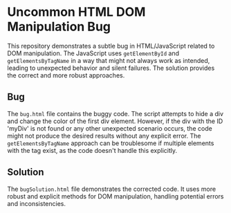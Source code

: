 # Uncommon HTML DOM Manipulation Bug

This repository demonstrates a subtle bug in HTML/JavaScript related to DOM manipulation. The JavaScript uses `getElementById` and `getElementsByTagName` in a way that might not always work as intended, leading to unexpected behavior and silent failures. The solution provides the correct and more robust approaches.

## Bug
The `bug.html` file contains the buggy code. The script attempts to hide a div and change the color of the first div element.  However, if the div with the ID 'myDiv' is not found or any other unexpected scenario occurs, the code might not produce the desired results without any explicit error.  The `getElementsByTagName` approach can be troublesome if multiple elements with the tag exist, as the code doesn't handle this explicitly.

## Solution
The `bugSolution.html` file demonstrates the corrected code. It uses more robust and explicit methods for DOM manipulation, handling potential errors and inconsistencies. 